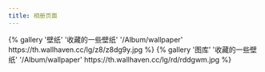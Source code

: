 ```yaml
---
title: 相册页面
---
```


<div class="row">
{% gallery '壁纸' '收藏的一些壁纸' '/Album/wallpaper' https://th.wallhaven.cc/lg/z8/z8dg9y.jpg %}
{% gallery '图库' '收藏的一些壁纸' '/Album/wallpaper' https://th.wallhaven.cc/lg/rd/rddgwm.jpg %}
</div>
